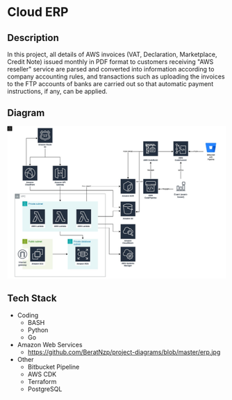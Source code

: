 # Cloud ERP

## Description
In this project, all details of AWS invoices (VAT, Declaration, Marketplace, Credit Note) issued monthly in PDF format to customers receiving "AWS reseller" service are parsed and converted into information according to company accounting rules, and transactions such as uploading the invoices to the FTP accounts of banks are carried out so that automatic payment instructions, if any, can be applied.

## Diagram
![diagram](erp.jpg)

## Tech Stack
* Coding
    * BASH
    * Python
    * Go
* Amazon Web Services
    * https://github.com/BeratNzp/project-diagrams/blob/master/erp.jpg
* Other
    * Bitbucket Pipeline
    * AWS CDK
    * Terraform
    * PostgreSQL